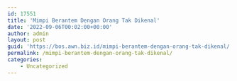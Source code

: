 ```yaml
---
id: 17551
title: 'Mimpi Berantem Dengan Orang Tak Dikenal'
date: '2022-09-06T00:02:00+00:00'
author: admin
layout: post
guid: 'https://bos.awn.biz.id/mimpi-berantem-dengan-orang-tak-dikenal/'
permalink: /mimpi-berantem-dengan-orang-tak-dikenal/
categories:
    - Uncategorized
---
```


